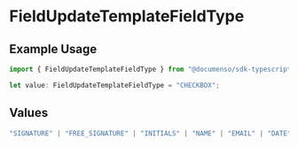 # FieldUpdateTemplateFieldType

## Example Usage

```typescript
import { FieldUpdateTemplateFieldType } from "@documenso/sdk-typescript/models/operations";

let value: FieldUpdateTemplateFieldType = "CHECKBOX";
```

## Values

```typescript
"SIGNATURE" | "FREE_SIGNATURE" | "INITIALS" | "NAME" | "EMAIL" | "DATE" | "TEXT" | "NUMBER" | "RADIO" | "CHECKBOX" | "DROPDOWN"
```